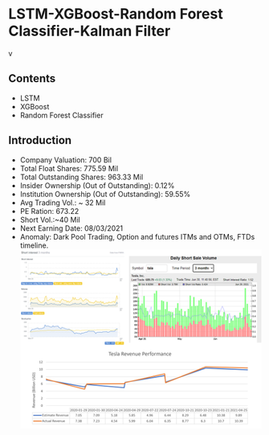 # LSTM-XGBoost-Random Forest Classifier-Kalman Filter
v
## Contents
- LSTM
- XGBoost
- Random Forest Classifier
## Introduction
- Company Valuation: 700 Bil
- Total Float Shares: 775.59 Mil
- Total Outstanding Shares: 963.33 Mil
- Insider Ownership (Out of Outstanding): 0.12%
- Institution Ownership (Out of Outstanding): 59.55%
- Avg Trading Vol.: ~ 32 Mil
- PE Ration: 673.22
- Short Vol.:~40 Mil
- Next Earning Date: 08/03/2021
- Anomaly: Dark Pool Trading, Option and futures ITMs and OTMs, FTDs timeline.
![TSLA](img/Picture2.png)
